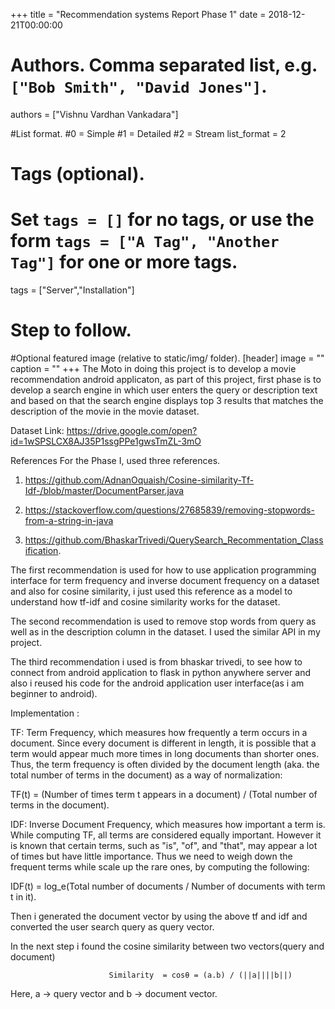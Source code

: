 
+++
title = "Recommendation systems Report Phase 1" 
date = 2018-12-21T00:00:00

# Authors. Comma separated list, e.g. `["Bob Smith", "David Jones"]`.
authors = ["Vishnu Vardhan Vankadara"]

#List format.
#0 = Simple
#1 = Detailed
#2 = Stream
list_format = 2

# Tags (optional).
#   Set `tags = []` for no tags, or use the form `tags = ["A Tag", "Another Tag"]` for one or more tags.
tags = ["Server","Installation"]

# Step to follow.


#Optional featured image (relative to static/img/ folder).
[header] 
image = "" 
caption = "" 
+++
The Moto in doing this project is to develop a movie recommendation android applicaton, as part of this project, first phase is to develop a search engine in which user enters the query or description text and based on that the search engine displays top 3 results that matches the description of the movie in the movie dataset.

Dataset Link:
https://drive.google.com/open?id=1wSPSLCX8AJ35P1ssgPPe1gwsTmZL-3mO

References
For the Phase I, used three references. 

1. https://github.com/AdnanOquaish/Cosine-similarity-Tf-Idf-/blob/master/DocumentParser.java

2. https://stackoverflow.com/questions/27685839/removing-stopwords-from-a-string-in-java

3. https://github.com/BhaskarTrivedi/QuerySearch_Recommentation_Classification.

The first recommendation is used for how to use application programming interface for term frequency and inverse document frequency on a dataset and also for cosine similarity, i just used this reference as a model to understand how tf-idf and cosine similarity works for the dataset.

The second recommendation is used to remove stop words from query as well as in the description column in the dataset. I used the similar API in my project.

The third recommendation i used is from bhaskar trivedi, to see how to connect from android application to flask in python anywhere server and also i reused his code for the android application user interface(as i am beginner to android).

Implementation :

TF: Term Frequency, which measures how frequently a term occurs in a document. Since every document is different in length, it is possible that a term would appear much more times in long documents than shorter ones. Thus, the term frequency is often divided by the document length (aka. the total number of terms in the document) as a way of normalization: 

TF(t) = (Number of times term t appears in a document) / (Total number of terms in the document).

IDF: Inverse Document Frequency, which measures how important a term is. While computing TF, all terms are considered equally important. However it is known that certain terms, such as "is", "of", and "that", may appear a lot of times but have little importance. Thus we need to weigh down the frequent terms while scale up the rare ones, by computing the following: 

IDF(t) = log_e(Total number of documents / Number of documents with term t in it).

Then i generated the document vector by using the above tf and idf and converted the user search query as query vector.

In the next step i found the cosine similarity between two vectors(query and document)

                          Similarity  = cosθ = (a.b) / (||a||||b||)
Here, a -> query vector and b -> document vector.

